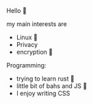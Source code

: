 Hello 🍪

my main interests are
- Linux 🐧
- Privacy 
- encryption 🔑

Programming:
- trying to learn rust 🦀
- little bit of bahs and JS 🐚
- I enjoy writing CSS
